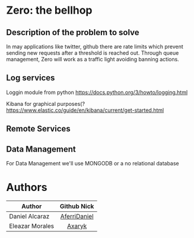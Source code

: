# Zero: the bellhop


## Description of the problem to solve

In may applications like twitter, github there are rate limits which prevent sending new requests after a threshold is reached out.
Through queue management, Zero will work as a traffic light avoiding banning actions.

## Log services

Loggin module from python
https://docs.python.org/3/howto/logging.html

Kibana for graphical purposes(?
https://www.elastic.co/guide/en/kibana/current/get-started.html

## Remote Services

## Data Management

For Data Management we'll use MONGODB or a no relational database 



# Authors

| Author| Github Nick|
| ------------- |:-------------:|
| Daniel Alcaraz    | [AferriDaniel](https://github.com/AferriDaniel) |
| Eleazar Morales     | [Axaryk](https://github.com/axaryk)|




